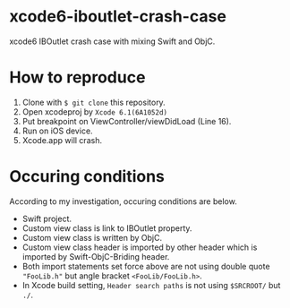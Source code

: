 xcode6-iboutlet-crash-case
==========================

xcode6 IBOutlet crash case with mixing Swift and ObjC.

# How to reproduce

1. Clone with `$ git clone` this repository.
2. Open xcodeproj by `Xcode 6.1(6A1052d)`
3. Put breakpoint on ViewController/viewDidLoad (Line 16).
4. Run on iOS device.
5. Xcode.app will crash.

# Occuring conditions

According to my investigation, occuring conditions are below.

- Swift project.
- Custom view class is link to IBOutlet property.
- Custom view class is written by ObjC.
- Custom view class header is imported by other header which is imported by Swift-ObjC-Briding header.
- Both import statements set force above are not using double quote `"FooLib.h"` but angle bracket `<FooLib/FooLib.h>`.
- In Xcode build setting, `Header search paths` is not using `$SRCROOT/` but `./`.
